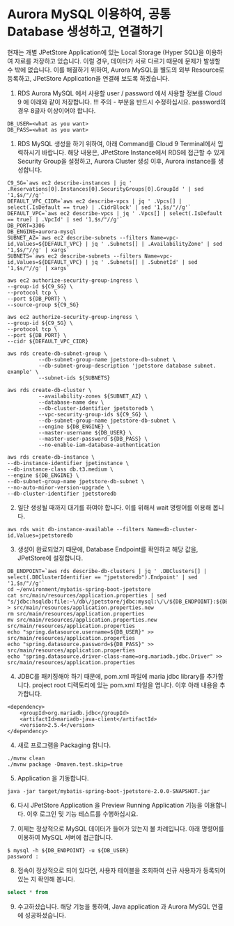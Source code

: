 # Aurora MySQL 이용하여, 공통 Database 생성하고, 연결하기

현재는 개별 JPetStore Application에 있는 Local Storage (Hyper SQL)을 이용하여 자료를 저장하고 있습니다. 이럴 경우, 데이터가 서로 다르기 때문에
문제가 발생할 수 밖에 없습니다. 이를 해결하기 위하여, Aurora MySQL을 별도의 외부 Resource로 등록하고, JPetStore Application을 연결해 보도록 하겠습니다. 

1. RDS Aurora MySQL 에서 사용할 user / password 에서 사용할 정보를 Cloud 9 에 아래와 같이 저장합니다. !!! 주의 - <what as you want> 부분을 반드시 수정하십시요. password의 경우 8글자 이상이어야 합니다.

```
DB_USER=<what as you want>
DB_PASS=<what as you want>
```

1. RDS MySQL 생성을 하기 위하여, 아래 Command를 Cloud 9 Terminal에서 입력하시기 바랍니다. 
   해당 내용은, JPetStore Instance에서 RDS에 접근할 수 있게 Security Group을 설정하고, Aurora Cluster 생성 이후, Aurora instance를 생성합니다. 


```
C9_SG=`aws ec2 describe-instances | jq ' .Reservations[0].Instances[0].SecurityGroups[0].GroupId ' | sed '1,$s/"//g'`
DEFAULT_VPC_CIDR=`aws ec2 describe-vpcs | jq ' .Vpcs[] | select(.IsDefault == true) | .CidrBlock' | sed '1,$s/"//g'`
DEFAULT_VPC=`aws ec2 describe-vpcs | jq ' .Vpcs[] | select(.IsDefault == true) | .VpcId' | sed '1,$s/"//g'`
DB_PORT=3306
DB_ENGINE=aurora-mysql
SUBNET_AZ=`aws ec2 describe-subnets --filters Name=vpc-id,Values=${DEFAULT_VPC} | jq ' .Subnets[] | .AvailabilityZone' | sed '1,$s/"//g' | xargs`
SUBNETS=`aws ec2 describe-subnets --filters Name=vpc-id,Values=${DEFAULT_VPC} | jq ' .Subnets[] | .SubnetId' | sed '1,$s/"//g' | xargs`

aws ec2 authorize-security-group-ingress \
--group-id ${C9_SG} \
--protocol tcp \
--port ${DB_PORT} \
--source-group ${C9_SG}

aws ec2 authorize-security-group-ingress \
--group-id ${C9_SG} \
--protocol tcp \
--port ${DB_PORT} \
--cidr ${DEFAULT_VPC_CIDR}

aws rds create-db-subnet-group \
          --db-subnet-group-name jpetstore-db-subnet \
          --db-subnet-group-description 'jpetstore database subnet. example' \
          --subnet-ids ${SUBNETS}

aws rds create-db-cluster \
          --availability-zones ${SUBNET_AZ} \
          --database-name dev \
          --db-cluster-identifier jpetstoredb \
          --vpc-security-group-ids ${C9_SG} \
          --db-subnet-group-name jpetstore-db-subnet \
          --engine ${DB_ENGINE} \
          --master-username ${DB_USER} \
          --master-user-password ${DB_PASS} \
          --no-enable-iam-database-authentication

aws rds create-db-instance \
--db-instance-identifier jpetinstance \
--db-instance-class db.t3.medium \
--engine ${DB_ENGINE} \
--db-subnet-group-name jpetstore-db-subnet \
--no-auto-minor-version-upgrade \
--db-cluster-identifier jpetstoredb

```

2. 일단 생성될 때까지 대기를 하여야 합니다. 이를 위해서 wait 명령어를 이용해 봅니다. 

```
aws rds wait db-instance-available --filters Name=db-cluster-id,Values=jpetstoredb
```

3. 생성이 완료되었기 때문에, Database Endpoint를 확인하고 해당 값을, JPetStore에 설정합니다. 

```
DB_ENDPOINT=`aws rds describe-db-clusters | jq ' .DBClusters[] | select(.DBClusterIdentifier == "jpetstoredb").Endpoint' | sed '1,$s/"//g'`
cd ~/environment/mybatis-spring-boot-jpetstore
cat src/main/resources/application.properties | sed "s/jdbc:hsqldb:file:~\/db\/jpetstore/jdbc:mysql:\/\/${DB_ENDPOINT}:${DB_PORT}\/dev/g" > src/main/resources/application.properties.new
rm src/main/resources/application.properties
mv src/main/resources/application.properties.new src/main/resources/application.properties
echo "spring.datasource.username=${DB_USER}" >> src/main/resources/application.properties
echo "spring.datasource.password=${DB_PASS}" >> src/main/resources/application.properties
echo "spring.datasource.driver-class-name=org.mariadb.jdbc.Driver" >> src/main/resources/application.properties

```

4. JDBC를 패키징해야 하기 때문에, pom.xml 파일에 maria jdbc library를 추가합니다. project root 디렉토리에 있는 pom.xml 파일을 엽니다. 이후 아래 내용을 추가합니다. 

```
<dependency>
    <groupId>org.mariadb.jdbc</groupId>
    <artifactId>mariadb-java-client</artifactId>
    <version>2.5.4</version>
</dependency>

```

4. 새로 프로그램을 Packaging 합니다. 

```
./mvnw clean 
./mvnw package -Dmaven.test.skip=true

```
5. Application 을 기동합니다.  

```
java -jar target/mybatis-spring-boot-jpetstore-2.0.0-SNAPSHOT.jar
```

6. 다시 JPetStore Application 을 Preview Running Application 기능을 이용합니다. 이후 로그인 및 기능 테스트를 수행하십시요. 
   

7. 이제는 정상적으로 MySQL 데이터가 들어가 있는지 볼 차례입니다. 아래 명령어를 이용하여 MySQL 서버에 접근합니다. 

```
$ mysql -h ${DB_ENDPOINT} -u ${DB_USER}
password : 

```

8. 접속이 정상적으로 되어 있다면, 사용자 테이블을 조회하여 신규 사용자가 등록되어 있는 지 확인해 봅니다. 

```sql
select * from 

```

9. 수고하셨습니다. 해당 기능을 통하여, Java application 과 Aurora MySQL 연결에 성공하셨습니다.
